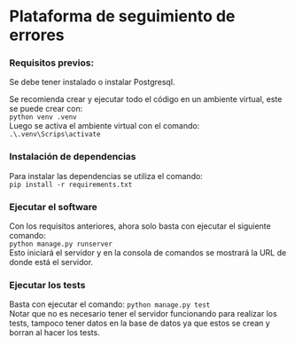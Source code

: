 # Plataforma de seguimiento de errores

### Requisitos previos:
Se debe tener instalado o instalar Postgresql.

Se recomienda crear y ejecutar todo el código en un ambiente virtual, este se puede crear con:
<br>
```python venv .venv```
<br>
Luego se activa el ambiente virtual con el comando:
<br>
```.\.venv\Scrips\activate```

### Instalación de dependencias
Para instalar las dependencias se utiliza el comando:
<br>
```pip install -r requirements.txt```

### Ejecutar el software
Con los requisitos anteriores, ahora solo basta con ejecutar el siguiente comando:
<br>
```python manage.py runserver```
<br>
Esto iniciará el servidor y en la consola de comandos se mostrará la URL de donde está el servidor.

### Ejecutar los tests
Basta con ejecutar el comando:
```python manage.py test```
<br>
Notar que no es necesario tener el servidor funcionando para realizar los tests, tampoco tener datos en la base de datos ya que estos se crean y borran al hacer los tests.
